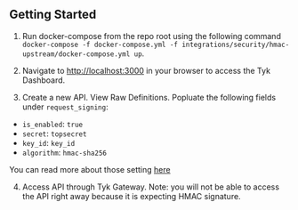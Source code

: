 ## Getting Started
1. Run docker-compose from the repo root using the following command `docker-compose -f docker-compose.yml -f integrations/security/hmac-upstream/docker-compose.yml up`.

2. Navigate to [http://localhost:3000](http://localhost:3000) in your browser to access the Tyk Dashboard.

3. Create a new API. View Raw Definitions. Popluate the following fields under `request_signing`:
  - `is_enabled`: `true`
  - `secret`: `topsecret`
  - `key_id`: `key_id`
  - `algorithm`: `hmac-sha256`

You can read more about those setting [here](https://tyk.io/docs/release-notes/version-2.9/#hmac-request-signing)

4. Access API through Tyk Gateway. Note: you will not be able to access the API right away because it is expecting HMAC signature.
